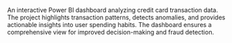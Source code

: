 An interactive Power BI dashboard analyzing credit card transaction data. The project highlights
transaction patterns, detects anomalies, and provides actionable insights into user spending habits.
The dashboard ensures a comprehensive view for improved decision-making and fraud detection.



<!--
**Dipajawale/Dipajawale** is a ✨ _special_ ✨ repository because its `README.md` (this file) appears on your GitHub profile.

Here are some ideas to get you started:

- 🔭 I’m currently working on ...
- 🌱 I’m currently learning ...
- 👯 I’m looking to collaborate on ...
- 🤔 I’m looking for help with ...
- 💬 Ask me about ...
- 📫 How to reach me: ...
- 😄 Pronouns: ...
- ⚡ Fun fact: ...
-->
